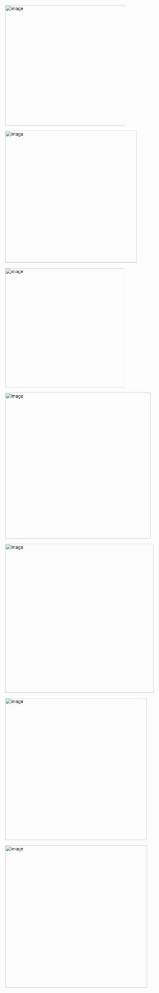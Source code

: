 <img width="386" alt="image" src="https://github.com/shubhamkushwaha133/Chat-Application-Using-AES-Algorithm-and-WebSocket-/assets/110382194/feff21b3-84aa-4186-af1e-e23136750740">
<br><br>
<img width="424" alt="image" src="https://github.com/shubhamkushwaha133/Chat-Application-Using-AES-Algorithm-and-WebSocket-/assets/110382194/f9068716-0ffb-430c-8607-d11ac0b0e641">
<br><br>
<img width="383" alt="image" src="https://github.com/shubhamkushwaha133/Chat-Application-Using-AES-Algorithm-and-WebSocket-/assets/110382194/c4cf2709-c6cb-4de0-923e-7cd93bda1901">
<br><br>
<img width="468" alt="image" src="https://github.com/shubhamkushwaha133/Chat-Application-Using-AES-Algorithm-and-WebSocket-/assets/110382194/de3da1d6-6494-4630-a3bf-80d451eaa4d9">
<br><br>
<img width="478" alt="image" src="https://github.com/shubhamkushwaha133/Chat-Application-Using-AES-Algorithm-and-WebSocket-/assets/110382194/a5aa392f-146d-4858-8c33-bb1ffb36d91a">
<br><br>
<img width="456" alt="image" src="https://github.com/shubhamkushwaha133/Chat-Application-Using-AES-Algorithm-and-WebSocket-/assets/110382194/4598da21-16fb-4d98-b9a6-5e30d37590bc">
<br><br>
<img width="457" alt="image" src="https://github.com/shubhamkushwaha133/Chat-Application-Using-AES-Algorithm-and-WebSocket-/assets/110382194/1b0e63e8-a79e-4623-b768-2df1569d077a">
<br><br>
